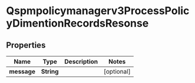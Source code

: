 

# Qspmpolicymanagerv3ProcessPolicyDimentionRecordsResonse


## Properties

| Name | Type | Description | Notes |
|------------ | ------------- | ------------- | -------------|
|**message** | **String** |  |  [optional] |



